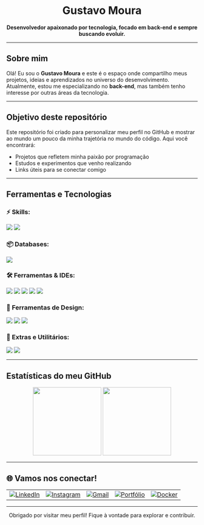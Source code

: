 <h1 align="center">Gustavo Moura</h1>

<p align="center">
  <strong>Desenvolvedor apaixonado por tecnologia, focado em back-end e sempre buscando evoluir.</strong>
</p>

---

## Sobre mim

Olá! Eu sou o **Gustavo Moura** e este é o espaço onde compartilho meus projetos, ideias e aprendizados no universo do desenvolvimento. Atualmente, estou me especializando no **back-end**, mas também tenho interesse por outras áreas da tecnologia.

---

##  Objetivo deste repositório

Este repositório foi criado para personalizar meu perfil no GitHub e mostrar ao mundo um pouco da minha trajetória no mundo do código. Aqui você encontrará:

- Projetos que refletem minha paixão por programação  
- Estudos e experimentos que venho realizando  
- Links úteis para se conectar comigo

---

##  Ferramentas e Tecnologias

### ⚡ Skills:
<p>
  <img src="https://img.shields.io/badge/Python-3670A0?style=for-the-badge&logo=python&logoColor=ffdd54"/>
  <img src="https://img.shields.io/badge/HTML5-E34F26?style=for-the-badge&logo=html5&logoColor=white"/>
</p>

### 📦 Databases:
<p>
  <img src="https://img.shields.io/badge/MySQL-005C84?style=for-the-badge&logo=mysql&logoColor=white"/>
</p>

### 🛠️ Ferramentas & IDEs:
<p>
  <img src="https://img.shields.io/badge/VS%20Code-0078d7?style=for-the-badge&logo=visual%20studio%20code&logoColor=white"/>
  <img src="https://img.shields.io/badge/PyCharm-143?style=for-the-badge&logo=pycharm&logoColor=white&color=black"/>
  <img src="https://img.shields.io/badge/GitHub-181717?style=for-the-badge&logo=github&logoColor=white"/>
  <img src="https://img.shields.io/badge/Google%20Colab-F9AB00?style=for-the-badge&logo=googlecolab&logoColor=white"/>
   <img src="https://img.shields.io/badge/brModelo-003B57?style=for-the-badge&logo=data&logoColor=white"/>
</p>

### 🎨 Ferramentas de Design:
<p>
  <img src="https://img.shields.io/badge/Figma-F24E1E?style=for-the-badge&logo=figma&logoColor=white"/>
  <img src="https://img.shields.io/badge/Canva-00C4CC?style=for-the-badge&logo=canva&logoColor=white"/>
  <img src="https://img.shields.io/badge/Miro-050038?style=for-the-badge&logo=miro&logoColor=yellow"/>
</p>

### 🧩 Extras e Utilitários:
<p>
  <img src="https://img.shields.io/badge/XAMPP-FB7A24?style=for-the-badge&logo=xampp&logoColor=white"/>
  <img src="https://img.shields.io/badge/Discord-5865F2?style=for-the-badge&logo=discord&logoColor=white"/>
</p>

---

##  Estatísticas do meu GitHub
<div align="center">
  <img height="180em" src="https://github-readme-stats.vercel.app/api?username=gustavomouradevbr&show_icons=true&theme=dracula&include_all_commits=true&count_private=true"/>
  <img height="180em" src="https://github-readme-stats.vercel.app/api/top-langs/?username=gustavomouradevbr&layout=compact&langs_count=7&theme=dracula"/>
</div>

---

## 🌐 Vamos nos conectar!
<table align="center">
  <tr>
    <td>
      <a href="https://www.linkedin.com/in/gustavo-mouradev" target="_blank" rel="noopener noreferrer">
        <img src="https://img.shields.io/badge/LinkedIn-0077B5?style=for-the-badge&logo=linkedin&logoColor=white" alt="LinkedIn"/>
      </a>
    </td>
    <td>
      <a href="https://www.instagram.com/mmouradesignerx/" target="_blank" rel="noopener noreferrer">
        <img src="https://img.shields.io/badge/Instagram-E4405F?style=for-the-badge&logo=instagram&logoColor=white" alt="Instagram"/>
      </a>
    </td>
    <td>
      <a href="https://mail.google.com/mail/?view=cm&fs=1&to=gustavoomoura10@gmail.com" target="_blank" rel="noopener noreferrer">
        <img src="https://img.shields.io/badge/Gmail-D14836?style=for-the-badge&logo=gmail&logoColor=white" alt="Gmail"/>
      </a>
    </td>
    <td>
      <a href="https://gustavomouradevbr.netlify.app/" target="_blank" rel="noopener noreferrer">
        <img src="https://img.shields.io/badge/Portfólio-000?style=for-the-badge&logo=github&logoColor=white" alt="Portfólio"/>
      </a>
    </td>
    <td>
      <a href="https://hub.docker.com/u/gustavomouradevbr" target="_blank" rel="noopener noreferrer">
        <img src="https://img.shields.io/badge/Docker-2496ED?style=for-the-badge&logo=docker&logoColor=white" alt="Docker"/>
      </a>
    </td>
  </tr>
</table>

---

<p align="center"> Obrigado por visitar meu perfil! Fique à vontade para explorar e contribuir. </p>

